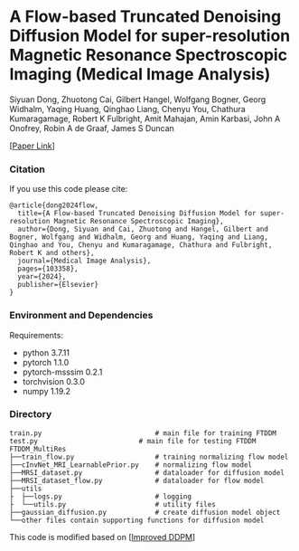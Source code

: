 # A Flow-based Truncated Denoising Diffusion Model for super-resolution Magnetic Resonance Spectroscopic Imaging (Medical Image Analysis)

Siyuan Dong, Zhuotong Cai, Gilbert Hangel, Wolfgang Bogner, Georg Widhalm, Yaqing Huang, Qinghao Liang, Chenyu You, Chathura Kumaragamage, Robert K Fulbright, Amit Mahajan, Amin Karbasi, John A Onofrey, Robin A de Graaf, James S Duncan

[[Paper Link](https://authors.elsevier.com/a/1jr%7EK4rfPmHr0I)]

### Citation
If you use this code please cite:

	@article{dong2024flow,
	  title={A Flow-based Truncated Denoising Diffusion Model for super-resolution Magnetic Resonance Spectroscopic Imaging},
	  author={Dong, Siyuan and Cai, Zhuotong and Hangel, Gilbert and Bogner, Wolfgang and Widhalm, Georg and Huang, Yaqing and Liang, Qinghao and You, Chenyu and Kumaragamage, Chathura and Fulbright, Robert K and others},
	  journal={Medical Image Analysis},
	  pages={103358},
	  year={2024},
	  publisher={Elsevier}
	}
   
### Environment and Dependencies
 Requirements:
 * python 3.7.11
 * pytorch 1.1.0
 * pytorch-msssim 0.2.1
 * torchvision 0.3.0
 * numpy 1.19.2

### Directory
    train.py                            # main file for training FTDDM
    test.py                       	# main file for testing FTDDM
    FTDDM_MultiRes
    ├──train_flow.py                    # training normalizing flow model
    ├──cInvNet_MRI_LearnablePrior.py    # normalizing flow model
    ├──MRSI_dataset.py                  # dataloader for diffusion model
    ├──MRSI_dataset_flow.py             # dataloader for flow model
    ├──utils
    ├  ├──logs.py                       # logging
    ├  └──utils.py                      # utility files
    ├──gaussian_diffusion.py	        # create diffusion model object
    └──other files contain supporting functions for diffusion model

This code is modified based on [[Improved DDPM](https://github.com/openai/improved-diffusion)]
